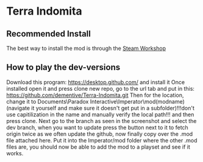 # Terra Indomita

## Recommended Install
The best way to install the mod is through the [Steam Workshop](https://steamcommunity.com/sharedfiles/filedetails/?id=2856497654)

## How to play the dev-versions
Download this program: https://desktop.github.com/ and install it
Once installed open it and press clone new repo, go to the url tab and put in this: https://github.com/dementive/Terra-Indomita.git
Then for the location, change it to Documents\Paradox Interactive\Imperator\mod\(modname) (navigate it yourself and make sure it doesn't get put in a subfolder)!!!don't use capitilization in the name and manually verify the local path!!! and then press clone.
Next go to the branch as seen in the screenshot and select the dev branch, when you want to update press the button next to it to fetch origin twice as we often update the github, now finally copy over the .mod file attached here. Put it into the Imperator/mod folder where the other .mod files are, you should now be able to add the mod to a playset and see if it works.


